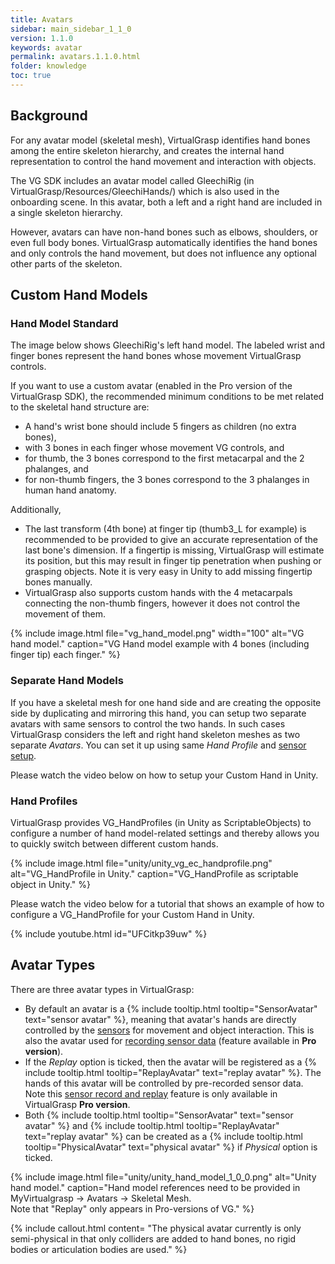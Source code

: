 ```yaml
---
title: Avatars
sidebar: main_sidebar_1_1_0
version: 1.1.0
keywords: avatar
permalink: avatars.1.1.0.html
folder: knowledge
toc: true
---
```

## Background

For any avatar model (skeletal mesh), VirtualGrasp identifies hand bones among the entire skeleton hierarchy, and creates the internal hand representation to control the hand movement and interaction with objects. 

The VG SDK includes an avatar model called GleechiRig (in VirtualGrasp/Resources/GleechiHands/) which is also used in the onboarding scene. In this avatar, both a left and a right hand are included in a single skeleton hierarchy.

However, avatars can have non-hand bones such as elbows, shoulders, or even full body bones. VirtualGrasp automatically identifies the hand bones and only controls the hand movement, but does not influence any optional other parts of the skeleton.

## Custom Hand Models 

### Hand Model Standard

The image below shows GleechiRig's left hand model. The labeled wrist and finger bones represent the hand bones whose movement VirtualGrasp controls. 

If you want to use a custom avatar (enabled in the Pro version of the VirtualGrasp SDK), the recommended minimum conditions to be met related to the skeletal hand structure are:
* A hand's wrist bone should include 5 fingers as children (no extra bones),
* with 3 bones in each finger whose movement VG controls, and
* for thumb, the 3 bones correspond to the first metacarpal and the 2 phalanges, and
* for non-thumb fingers, the 3 bones correspond to the 3 phalanges in human hand anatomy. 

Additionally, 

* The last transform (4th bone) at finger tip (thumb3_L for example) is recommended to be provided to give an accurate representation of the last bone's dimension. If a fingertip is missing, VirtualGrasp will estimate its position, but this may result in finger tip penetration when pushing or grasping objects. Note it is very easy in Unity to add missing fingertip bones manually.
* VirtualGrasp also supports custom hands with the 4 metacarpals connecting the non-thumb fingers, however it does not control the movement of them. 

{% include image.html file="vg_hand_model.png" width="100" alt="VG hand model." caption="VG Hand model example with 4 bones (including finger tip) each finger." %}

### Separate Hand Models

If you have a skeletal mesh for one hand side and are creating the opposite side by duplicating and mirroring this hand, you can setup two separate avatars with same sensors to control the two hands. In such cases VirtualGrasp considers the left and right hand skeleton meshes as two separate _Avatars_. You can set it up using same _Hand Profile_ and [sensor setup](unity_get_started_sensors.1.1.0.html). 

Please watch the video below on how to setup your Custom Hand in Unity.

<!--
The image below shows an example of how to set it up in Unity, but it applies to any VG integrated game engine.

{% include image.html file="unity/unity_vg_avatar_sensor_separate_hands_setup.png" width="100" alt="Unity Avatar Sensor setup for two separate hand models." caption="Unity Avatar Sensor setup for two separate hand models." %} -->

### Hand Profiles

VirtualGrasp provides VG_HandProfiles (in Unity as ScriptableObjects) to configure a number of hand model-related settings and thereby allows you to quickly switch between different custom hands.

{% include image.html file="unity/unity_vg_ec_handprofile.png" alt="VG_HandProfile in Unity." caption="VG_HandProfile as scriptable object in Unity." %}

Please watch the video below for a tutorial that shows an example of how to configure a VG_HandProfile for your Custom Hand in Unity.

{% include youtube.html id="UFCitkp39uw" %}

## Avatar Types

There are three avatar types in VirtualGrasp:

* By default an avatar is a {% include tooltip.html tooltip="SensorAvatar" text="sensor avatar" %}, meaning that avatar's hands are directly controlled by the [sensors](controllers.1.1.0.html) for movement and object interaction. This is also the avatar used for [recording sensor data](sensor_record_replay.1.1.0.html) (feature available in **Pro version**).
* If the _Replay_ option is ticked, then the avatar will be registered as a {% include tooltip.html tooltip="ReplayAvatar" text="replay avatar" %}. The hands of this avatar will be controlled by pre-recorded sensor data. Note this <a href="#" data-toggle="tooltip" data-original-title="{{site.data.glossary.SensorRecordAndReplay}}">sensor record and replay</a> feature is only available in VirtualGrasp **Pro version**.
* Both {% include tooltip.html tooltip="SensorAvatar" text="sensor avatar" %} and {% include tooltip.html tooltip="ReplayAvatar" text="replay avatar" %} can be created as a {% include tooltip.html tooltip="PhysicalAvatar" text="physical avatar" %} if _Physical_ option is ticked. 

{% include image.html file="unity/unity_hand_model_1_0_0.png" alt="Unity hand model." caption="Hand model references need to be provided in MyVirtualgrasp → Avatars → Skeletal Mesh.<br>Note that \"Replay\" only appears in Pro-versions of VG." %}

{% include callout.html content= "The physical avatar currently is only semi-physical in that only colliders are added to hand bones, no rigid bodies or articulation bodies are used." %} 